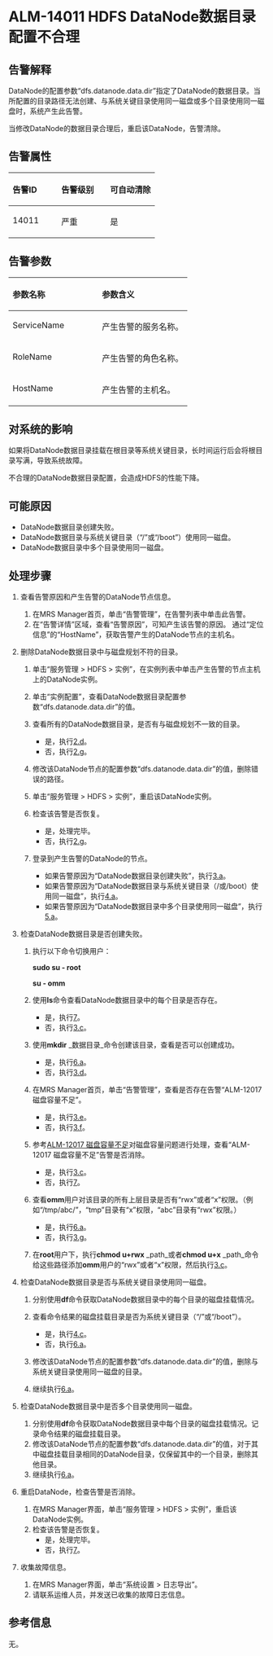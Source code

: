 # ALM-14011 HDFS DataNode数据目录配置不合理<a name="ZH-CN_TOPIC_0174499356"></a>

## 告警解释<a name="zh-cn_topic_0093195056_zh-cn_topic_0041039540_zh-cn_topic_0035998730_section63081244"></a>

DataNode的配置参数“dfs.datanode.data.dir”指定了DataNode的数据目录。当所配置的目录路径无法创建、与系统关键目录使用同一磁盘或多个目录使用同一磁盘时，系统产生此告警。

当修改DataNode的数据目录合理后，重启该DataNode，告警清除。

## 告警属性<a name="zh-cn_topic_0093195056_zh-cn_topic_0041039540_zh-cn_topic_0035998730_section30860289"></a>

<a name="zh-cn_topic_0093195056_zh-cn_topic_0041039540_zh-cn_topic_0035998730_table41052960"></a>
<table><thead align="left"><tr id="zh-cn_topic_0093195056_zh-cn_topic_0041039540_zh-cn_topic_0035998730_row577635"><th class="cellrowborder" valign="top" width="33.33333333333333%" id="mcps1.1.4.1.1"><p id="zh-cn_topic_0093195056_zh-cn_topic_0041039540_zh-cn_topic_0035998730_p46788488"><a name="zh-cn_topic_0093195056_zh-cn_topic_0041039540_zh-cn_topic_0035998730_p46788488"></a><a name="zh-cn_topic_0093195056_zh-cn_topic_0041039540_zh-cn_topic_0035998730_p46788488"></a>告警ID</p>
</th>
<th class="cellrowborder" valign="top" width="33.33333333333333%" id="mcps1.1.4.1.2"><p id="zh-cn_topic_0093195056_zh-cn_topic_0041039540_zh-cn_topic_0035998730_p31771169"><a name="zh-cn_topic_0093195056_zh-cn_topic_0041039540_zh-cn_topic_0035998730_p31771169"></a><a name="zh-cn_topic_0093195056_zh-cn_topic_0041039540_zh-cn_topic_0035998730_p31771169"></a>告警级别</p>
</th>
<th class="cellrowborder" valign="top" width="33.33333333333333%" id="mcps1.1.4.1.3"><p id="zh-cn_topic_0093195056_zh-cn_topic_0041039540_zh-cn_topic_0035998730_p23327895"><a name="zh-cn_topic_0093195056_zh-cn_topic_0041039540_zh-cn_topic_0035998730_p23327895"></a><a name="zh-cn_topic_0093195056_zh-cn_topic_0041039540_zh-cn_topic_0035998730_p23327895"></a>可自动清除</p>
</th>
</tr>
</thead>
<tbody><tr id="zh-cn_topic_0093195056_zh-cn_topic_0041039540_zh-cn_topic_0035998730_row10511313"><td class="cellrowborder" valign="top" width="33.33333333333333%" headers="mcps1.1.4.1.1 "><p id="zh-cn_topic_0093195056_zh-cn_topic_0041039540_zh-cn_topic_0035998730_p46110007"><a name="zh-cn_topic_0093195056_zh-cn_topic_0041039540_zh-cn_topic_0035998730_p46110007"></a><a name="zh-cn_topic_0093195056_zh-cn_topic_0041039540_zh-cn_topic_0035998730_p46110007"></a>14011</p>
</td>
<td class="cellrowborder" valign="top" width="33.33333333333333%" headers="mcps1.1.4.1.2 "><p id="zh-cn_topic_0093195056_zh-cn_topic_0041039540_zh-cn_topic_0035998730_p43923123"><a name="zh-cn_topic_0093195056_zh-cn_topic_0041039540_zh-cn_topic_0035998730_p43923123"></a><a name="zh-cn_topic_0093195056_zh-cn_topic_0041039540_zh-cn_topic_0035998730_p43923123"></a>严重</p>
</td>
<td class="cellrowborder" valign="top" width="33.33333333333333%" headers="mcps1.1.4.1.3 "><p id="zh-cn_topic_0093195056_zh-cn_topic_0041039540_zh-cn_topic_0035998730_p1003178"><a name="zh-cn_topic_0093195056_zh-cn_topic_0041039540_zh-cn_topic_0035998730_p1003178"></a><a name="zh-cn_topic_0093195056_zh-cn_topic_0041039540_zh-cn_topic_0035998730_p1003178"></a>是</p>
</td>
</tr>
</tbody>
</table>

## 告警参数<a name="zh-cn_topic_0093195056_zh-cn_topic_0041039540_zh-cn_topic_0035998730_section9307148"></a>

<a name="zh-cn_topic_0093195056_zh-cn_topic_0041039540_zh-cn_topic_0035998730_table14148614"></a>
<table><thead align="left"><tr id="zh-cn_topic_0093195056_zh-cn_topic_0041039540_zh-cn_topic_0035998730_row23313778"><th class="cellrowborder" valign="top" width="50%" id="mcps1.1.3.1.1"><p id="zh-cn_topic_0093195056_zh-cn_topic_0041039540_zh-cn_topic_0035998730_p9367865"><a name="zh-cn_topic_0093195056_zh-cn_topic_0041039540_zh-cn_topic_0035998730_p9367865"></a><a name="zh-cn_topic_0093195056_zh-cn_topic_0041039540_zh-cn_topic_0035998730_p9367865"></a>参数名称</p>
</th>
<th class="cellrowborder" valign="top" width="50%" id="mcps1.1.3.1.2"><p id="zh-cn_topic_0093195056_zh-cn_topic_0041039540_zh-cn_topic_0035998730_p20599592"><a name="zh-cn_topic_0093195056_zh-cn_topic_0041039540_zh-cn_topic_0035998730_p20599592"></a><a name="zh-cn_topic_0093195056_zh-cn_topic_0041039540_zh-cn_topic_0035998730_p20599592"></a>参数含义</p>
</th>
</tr>
</thead>
<tbody><tr id="zh-cn_topic_0093195056_zh-cn_topic_0041039540_zh-cn_topic_0035998730_row57954280"><td class="cellrowborder" valign="top" width="50%" headers="mcps1.1.3.1.1 "><p id="zh-cn_topic_0093195056_zh-cn_topic_0041039540_zh-cn_topic_0035998730_p63785121"><a name="zh-cn_topic_0093195056_zh-cn_topic_0041039540_zh-cn_topic_0035998730_p63785121"></a><a name="zh-cn_topic_0093195056_zh-cn_topic_0041039540_zh-cn_topic_0035998730_p63785121"></a>ServiceName</p>
</td>
<td class="cellrowborder" valign="top" width="50%" headers="mcps1.1.3.1.2 "><p id="zh-cn_topic_0093195056_zh-cn_topic_0041039540_zh-cn_topic_0035998730_p66321146"><a name="zh-cn_topic_0093195056_zh-cn_topic_0041039540_zh-cn_topic_0035998730_p66321146"></a><a name="zh-cn_topic_0093195056_zh-cn_topic_0041039540_zh-cn_topic_0035998730_p66321146"></a>产生告警的服务名称。</p>
</td>
</tr>
<tr id="zh-cn_topic_0093195056_zh-cn_topic_0041039540_zh-cn_topic_0035998730_row60019402"><td class="cellrowborder" valign="top" width="50%" headers="mcps1.1.3.1.1 "><p id="zh-cn_topic_0093195056_zh-cn_topic_0041039540_zh-cn_topic_0035998730_p29733366"><a name="zh-cn_topic_0093195056_zh-cn_topic_0041039540_zh-cn_topic_0035998730_p29733366"></a><a name="zh-cn_topic_0093195056_zh-cn_topic_0041039540_zh-cn_topic_0035998730_p29733366"></a>RoleName</p>
</td>
<td class="cellrowborder" valign="top" width="50%" headers="mcps1.1.3.1.2 "><p id="zh-cn_topic_0093195056_zh-cn_topic_0041039540_zh-cn_topic_0035998730_p59592471"><a name="zh-cn_topic_0093195056_zh-cn_topic_0041039540_zh-cn_topic_0035998730_p59592471"></a><a name="zh-cn_topic_0093195056_zh-cn_topic_0041039540_zh-cn_topic_0035998730_p59592471"></a>产生告警的角色名称。</p>
</td>
</tr>
<tr id="zh-cn_topic_0093195056_zh-cn_topic_0041039540_zh-cn_topic_0035998730_row66570199"><td class="cellrowborder" valign="top" width="50%" headers="mcps1.1.3.1.1 "><p id="zh-cn_topic_0093195056_zh-cn_topic_0041039540_zh-cn_topic_0035998730_p23477058"><a name="zh-cn_topic_0093195056_zh-cn_topic_0041039540_zh-cn_topic_0035998730_p23477058"></a><a name="zh-cn_topic_0093195056_zh-cn_topic_0041039540_zh-cn_topic_0035998730_p23477058"></a>HostName</p>
</td>
<td class="cellrowborder" valign="top" width="50%" headers="mcps1.1.3.1.2 "><p id="zh-cn_topic_0093195056_zh-cn_topic_0041039540_zh-cn_topic_0035998730_p22593558"><a name="zh-cn_topic_0093195056_zh-cn_topic_0041039540_zh-cn_topic_0035998730_p22593558"></a><a name="zh-cn_topic_0093195056_zh-cn_topic_0041039540_zh-cn_topic_0035998730_p22593558"></a>产生告警的主机名。</p>
</td>
</tr>
</tbody>
</table>

## 对系统的影响<a name="zh-cn_topic_0093195056_zh-cn_topic_0041039540_zh-cn_topic_0035998730_section16655470"></a>

如果将DataNode数据目录挂载在根目录等系统关键目录，长时间运行后会将根目录写满，导致系统故障。

不合理的DataNode数据目录配置，会造成HDFS的性能下降。

## 可能原因<a name="zh-cn_topic_0093195056_zh-cn_topic_0041039540_zh-cn_topic_0035998730_section15681504"></a>

-   DataNode数据目录创建失败。
-   DataNode数据目录与系统关键目录（“/”或“/boot”）使用同一磁盘。
-   DataNode数据目录中多个目录使用同一磁盘。

## 处理步骤<a name="zh-cn_topic_0093195056_zh-cn_topic_0041039540_zh-cn_topic_0035998730_section6915811"></a>

1.  查看告警原因和产生告警的DataNode节点信息。
    1.  在MRS Manager首页，单击“告警管理”，在告警列表中单击此告警。
    2.  在“告警详情”区域，查看“告警原因”，可知产生该告警的原因。 通过“定位信息”的“HostName”，获取告警产生的DataNode节点的主机名。

2.  删除DataNode数据目录中与磁盘规划不符的目录。
    1.  单击“服务管理 \> HDFS \> 实例”，在实例列表中单击产生告警的节点主机上的DataNode实例。
    2.  单击“实例配置”，查看DataNode数据目录配置参数“dfs.datanode.data.dir”的值。
    3.  查看所有的DataNode数据目录，是否有与磁盘规划不一致的目录。
        -   是，执行[2.d](#zh-cn_topic_0093195056_zh-cn_topic_0041039540_zh-cn_topic_0035998730_alm14011_mmccppss_s6)。
        -   否，执行[2.g](#zh-cn_topic_0093195056_zh-cn_topic_0041039540_zh-cn_topic_0035998730_s9)。

    4.  <a name="zh-cn_topic_0093195056_zh-cn_topic_0041039540_zh-cn_topic_0035998730_alm14011_mmccppss_s6"></a>修改该DataNode节点的配置参数“dfs.datanode.data.dir”的值，删除错误的路径。
    5.  单击“服务管理 \> HDFS \> 实例”，重启该DataNode实例。
    6.  检查该告警是否恢复。
        -   是，处理完毕。
        -   否，执行[2.g](#zh-cn_topic_0093195056_zh-cn_topic_0041039540_zh-cn_topic_0035998730_s9)。

    7.  <a name="zh-cn_topic_0093195056_zh-cn_topic_0041039540_zh-cn_topic_0035998730_s9"></a>登录到产生告警的DataNode的节点。
        -   如果告警原因为“DataNode数据目录创建失败”，执行[3.a](#zh-cn_topic_0093195056_zh-cn_topic_0041039540_zh-cn_topic_0035998730_alm14011_mmccppss_s10)。
        -   如果告警原因为“DataNode数据目录与系统关键目录（/或/boot）使用同一磁盘”，执行[4.a](#zh-cn_topic_0093195056_zh-cn_topic_0041039540_zh-cn_topic_0035998730_s16)。
        -   如果告警原因为“DataNode数据目录中多个目录使用同一磁盘”，执行[5.a](#zh-cn_topic_0093195056_zh-cn_topic_0041039540_zh-cn_topic_0035998730_s20)。

3.  检查DataNode数据目录是否创建失败。
    1.  <a name="zh-cn_topic_0093195056_zh-cn_topic_0041039540_zh-cn_topic_0035998730_alm14011_mmccppss_s10"></a>执行以下命令切换用户：

        **sudo su - root**

        **su - omm**

    2.  使用**ls**命令查看DataNode数据目录中的每个目录是否存在。
        -   是，执行[7](#zh-cn_topic_0093195056_zh-cn_topic_0041039540_zh-cn_topic_0035998730_li43237556162643)。
        -   否，执行[3.c](#zh-cn_topic_0093195056_zh-cn_topic_0041039540_zh-cn_topic_0035998730_alm14011_mmccppss_s12)。

    3.  <a name="zh-cn_topic_0093195056_zh-cn_topic_0041039540_zh-cn_topic_0035998730_alm14011_mmccppss_s12"></a>使用**mkdir** _数据目录_命令创建该目录，查看是否可以创建成功。
        -   是，执行[6.a](#zh-cn_topic_0093195056_zh-cn_topic_0041039540_zh-cn_topic_0035998730_s23)。
        -   否，执行[3.d](#zh-cn_topic_0093195056_zh-cn_topic_0041039540_zh-cn_topic_0035998730_s1233)。

    4.  <a name="zh-cn_topic_0093195056_zh-cn_topic_0041039540_zh-cn_topic_0035998730_s1233"></a>在MRS Manager首页，单击“告警管理”，查看是否存在告警“ALM-12017 磁盘容量不足”。
        -   是，执行[3.e](#zh-cn_topic_0093195056_zh-cn_topic_0041039540_zh-cn_topic_0035998730_s154)。
        -   否，执行[3.f](#zh-cn_topic_0093195056_zh-cn_topic_0041039540_zh-cn_topic_0035998730_alm14011_mmccppss_s13)。

    5.  <a name="zh-cn_topic_0093195056_zh-cn_topic_0041039540_zh-cn_topic_0035998730_s154"></a>参考[ALM-12017 磁盘容量不足](ALM-12017-磁盘容量不足-14.md#ZH-CN_TOPIC_0174499330)对磁盘容量问题进行处理，查看“ALM-12017 磁盘容量不足”告警是否消除。
        -   是，执行[3.c](#zh-cn_topic_0093195056_zh-cn_topic_0041039540_zh-cn_topic_0035998730_alm14011_mmccppss_s12)。
        -   否，执行[7](#zh-cn_topic_0093195056_zh-cn_topic_0041039540_zh-cn_topic_0035998730_li43237556162643)。

    6.  <a name="zh-cn_topic_0093195056_zh-cn_topic_0041039540_zh-cn_topic_0035998730_alm14011_mmccppss_s13"></a>查看**omm**用户对该目录的所有上层目录是否有“rwx”或者“x”权限。（例如“/tmp/abc/”，“tmp”目录有“x”权限，“abc”目录有“rwx”权限。）
        -   是，执行[6.a](#zh-cn_topic_0093195056_zh-cn_topic_0041039540_zh-cn_topic_0035998730_s23)。
        -   否，执行[3.g](#zh-cn_topic_0093195056_zh-cn_topic_0041039540_zh-cn_topic_0035998730_s14)。

    7.  <a name="zh-cn_topic_0093195056_zh-cn_topic_0041039540_zh-cn_topic_0035998730_s14"></a>在**root**用户下，执行**chmod u+rwx** _path_或者**chmod u+x** _path_命令给这些路径添加**omm**用户的“rwx”或者“x”权限，然后执行[3.c](#zh-cn_topic_0093195056_zh-cn_topic_0041039540_zh-cn_topic_0035998730_alm14011_mmccppss_s12)。

4.  检查DataNode数据目录是否与系统关键目录使用同一磁盘。
    1.  <a name="zh-cn_topic_0093195056_zh-cn_topic_0041039540_zh-cn_topic_0035998730_s16"></a>分别使用**df**命令获取DataNode数据目录中的每个目录的磁盘挂载情况。
    2.  查看命令结果的磁盘挂载目录是否为系统关键目录（“/”或“/boot”）。
        -   是，执行[4.c](#zh-cn_topic_0093195056_zh-cn_topic_0041039540_zh-cn_topic_0035998730_s18)。
        -   否，执行[6.a](#zh-cn_topic_0093195056_zh-cn_topic_0041039540_zh-cn_topic_0035998730_s23)。

    3.  <a name="zh-cn_topic_0093195056_zh-cn_topic_0041039540_zh-cn_topic_0035998730_s18"></a>修改该DataNode节点的配置参数“dfs.datanode.data.dir”的值，删除与系统关键目录使用同一磁盘的目录。
    4.  继续执行[6.a](#zh-cn_topic_0093195056_zh-cn_topic_0041039540_zh-cn_topic_0035998730_s23)。

5.  检查DataNode数据目录中是否多个目录使用同一磁盘。
    1.  <a name="zh-cn_topic_0093195056_zh-cn_topic_0041039540_zh-cn_topic_0035998730_s20"></a>分别使用**df**命令获取DataNode数据目录中每个目录的磁盘挂载情况。记录命令结果的磁盘挂载目录。
    2.  修改该DataNode节点的配置参数“dfs.datanode.data.dir”的值，对于其中磁盘挂载目录相同的DataNode目录，仅保留其中的一个目录，删除其他目录。
    3.  继续执行[6.a](#zh-cn_topic_0093195056_zh-cn_topic_0041039540_zh-cn_topic_0035998730_s23)。

6.  重启DataNode，检查告警是否消除。
    1.  <a name="zh-cn_topic_0093195056_zh-cn_topic_0041039540_zh-cn_topic_0035998730_s23"></a>在MRS Manager界面，单击“服务管理 \> HDFS \> 实例”，重启该DataNode实例。
    2.  检查该告警是否恢复。
        -   是，处理完毕。
        -   否，执行[7](#zh-cn_topic_0093195056_zh-cn_topic_0041039540_zh-cn_topic_0035998730_li43237556162643)。

7.  <a name="zh-cn_topic_0093195056_zh-cn_topic_0041039540_zh-cn_topic_0035998730_li43237556162643"></a>收集故障信息。
    1.  在MRS Manager界面，单击“系统设置 \> 日志导出”。
    2.  请联系运维人员，并发送已收集的故障日志信息。


## 参考信息<a name="zh-cn_topic_0093195056_zh-cn_topic_0041039540_zh-cn_topic_0035998730_section62242305"></a>

无。

